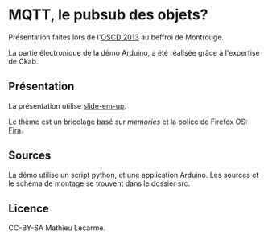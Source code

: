 MQTT, le pubsub des objets?
===========================

Présentation faites lors de l'[OSCD 2013](http://act.osdc.fr/osdc2013fr/talk/5057) au beffroi de Montrouge.

La partie électronique de la démo Arduino, a été réalisée grâce à l'expertise de Ckab.

Présentation
------------

La présentation utilise [slide-em-up](https://github.com/nono/slide-em-up).

Le thème est un bricolage basé sur _memories_ et la police de Firefox OS: [Fira](https://github.com/mozilla/Fira).

Sources
-------

La démo utilise un script python, et une application Arduino.
Les sources et le schéma de montage se trouvent dans le dossier src.

Licence
-------

CC-BY-SA Mathieu Lecarme.

